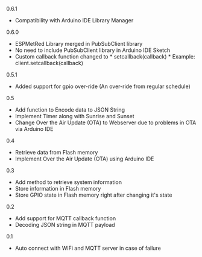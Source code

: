 0.6.1
   * Compatibility with Arduino IDE Library Manager
   
0.6.0
   * ESPMetRed Library merged in PubSubClient library
   * No need to include PubSubClient library in Arduino IDE Sketch
   * Custom callback function changed to 
   	* setcallback(callback)
	* Example: client.setcallback(callback)

0.5.1
   * Added support for gpio over-ride (An over-ride from regular schedule)

0.5
   * Add function to Encode data to JSON String
   * Implement Timer along with Sunrise and Sunset
   * Change Over the Air Update (OTA) to Webserver
	 due to problems in OTA via Arduino IDE
   
0.4
   * Retrieve data from Flash memory
   * Implement Over the Air Update (OTA) using Arduino IDE

0.3
   * Add method to retrieve system information
   * Store information in Flash memory
   * Store GPIO state in Flash memory right after changing it's state

0.2
   * Add support for MQTT callback function
   * Decoding JSON string in MQTT payload

0.1
   * Auto connect with WiFi and MQTT server in case of failure 
